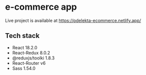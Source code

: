 # e-commerce app

Live project is available at https://pdelekta-ecommerce.netlify.app/

## Tech stack

- React 18.2.0
- React-Redux 8.0.2
- @reduxjs/toolki 1.8.3
- React-Router v6
- Sass 1.54.0
